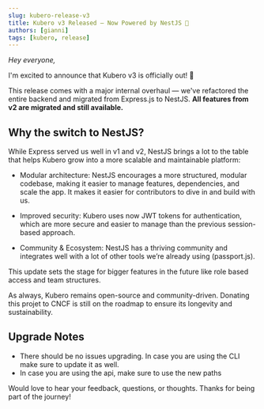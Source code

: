 ```yaml
---
slug: kubero-release-v3
title: Kubero v3 Released – Now Powered by NestJS 🚀
authors: [gianni]
tags: [kubero, release]
---
```

*Hey everyone,*

I'm excited to announce that Kubero v3 is officially out! 🎉

This release comes with a major internal overhaul — we've refactored the entire backend and migrated from Express.js to NestJS. **All features from v2 are migrated and still available.**

## Why the switch to NestJS?
While Express served us well in v1 and v2, NestJS brings a lot to the table that helps Kubero grow into a more scalable and maintainable platform:

- Modular architecture: NestJS encourages a more structured, modular codebase, making it easier to manage features, dependencies, and scale the app. It makes it easier for contributors to dive in and build with us.

- Improved security: Kubero uses now JWT tokens for authentication, which are more secure and easier to manage than the previous session-based approach.

- Community & Ecosystem: NestJS has a thriving community and integrates well with a lot of other tools we’re already using (passport.js).

This update sets the stage for bigger features in the future like role based access and team structures.

As always, Kubero remains open-source and community-driven. Donating this projet to CNCF is still on the roadmap to ensure its longevity and sustainability.

## Upgrade Notes
- There should be no issues upgrading. In case you are using the CLI make sure to update it as well.
- In case you are using the api, make sure to use the new paths

Would love to hear your feedback, questions, or thoughts. Thanks for being part of the journey!